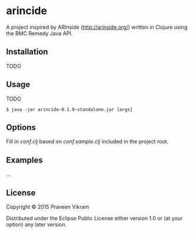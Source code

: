 # arincide

A project inspired by ARInside (http://arinside.org/) written in Clojure using the BMC Remedy Java API.

## Installation

TODO

## Usage

TODO

    $ java -jar arincide-0.1.0-standalone.jar [args]

## Options

Fill in _conf.clj_ based on _conf.sample.clj_ included in the project root.

## Examples

...

## License

Copyright © 2015 Praveen Vikram

Distributed under the Eclipse Public License either version 1.0 or (at
your option) any later version.

